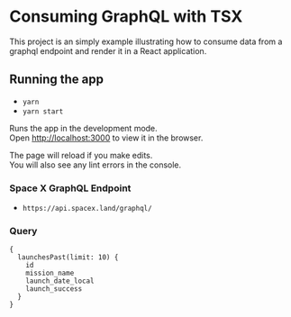 # Consuming GraphQL with TSX

This project is an simply example illustrating how to consume data from a graphql endpoint and render it in a React application.

## Running the app
- `yarn`
- `yarn start`

Runs the app in the development mode.\
Open [http://localhost:3000](http://localhost:3000) to view it in the browser.

The page will reload if you make edits.\
You will also see any lint errors in the console.

### Space X GraphQL Endpoint

- `https://api.spacex.land/graphql/`

### Query

```
{
  launchesPast(limit: 10) {
    id
    mission_name
    launch_date_local
    launch_success
  }
}

```

